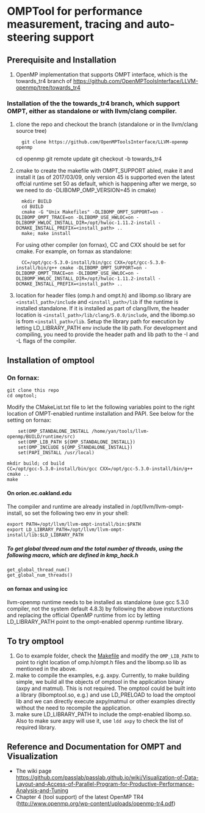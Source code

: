 
# OMPTool for performance measurement, tracing and auto-steering support

## Prerequisite and Installation
1. OpenMP implementation that supports OMPT interface, which is the towards_tr4 branch of https://github.com/OpenMPToolsInterface/LLVM-openmp/tree/towards_tr4
    
### Installation of the the towards_tr4 branch, which support OMPT, either as standalone or with llvm/clang compiler. 
  1. clone the repo and checkout the branch (standalone or in the llvm/clang source tree)
   
           git clone https://github.com/OpenMPToolsInterface/LLVM-openmp openmp
	   cd openmp
           git remote update
           git checkout -b towards_tr4
           
  1. cmake to create the makefile with OMPT_SUPPORT abled, make it and install it (as of 2017/03/09, only version 45 is supported even the latest offcial runtime set 50 as default, which is happening after we merge, so we need to do -DLIBOMP_OMP_VERSION=45 in cmake)
    
           mkdir BUILD
           cd BUILD
           cmake -G "Unix Makefiles" -DLIBOMP_OMPT_SUPPORT=on -DLIBOMP_OMPT_TRACE=on -DLIBOMP_USE_HWLOC=on -DLIBOMP_HWLOC_INSTALL_DIR=/opt/hwloc-1.11.2-install -DCMAKE_INSTALL_PREFIX=<install_path> ..
           make; make install
           
      For using other compiler (on fornax), CC and CXX should be set for cmake. For example, on fornax as standalone: 
      
           CC=/opt/gcc-5.3.0-install/bin/gcc CXX=/opt/gcc-5.3.0-install/bin/g++ cmake -DLIBOMP_OMPT_SUPPORT=on -DLIBOMP_OMPT_TRACE=on -DLIBOMP_USE_HWLOC=on -DLIBOMP_HWLOC_INSTALL_DIR=/opt/hwloc-1.11.2-install -DCMAKE_INSTALL_PREFIX=<install_path> ..
           
  1. location for header files (omp.h and ompt.h) and libomp.so library are `<install_path>/include` and `<install_path>/lib` if the runtime is installed standalone. If it is installed as part of clang/llvm, the header location is `<install_path>/lib/clang/5.0.0/include`, and the libomp.so is from `<install_path>/lib`. Setup the library path for execution by letting LD_LIBRARY_PATH env include the lib path. For development and compiling, you need to provide the header path and lib path to the -I and -L flags of the compiler.

## Installation of omptool

### On fornax:
    git clone this repo
    cd omptool; 
 Modify the CMakeList.txt file to let the following variables point to the right location of OMPT-enabled runtime installation and PAPI. See below for the setting on fornax: 
~~~~
    set(OMP_STANDALONE_INSTALL /home/yan/tools/llvm-openmp/BUILD/runtime/src)
    set(OMP_LIB_PATH ${OMP_STANDALONE_INSTALL})
    set(OMP_INCLUDE ${OMP_STANDALONE_INSTALL})
    set(PAPI_INSTALL /usr/local)
~~~~

    mkdir build; cd build
    CC=/opt/gcc-5.3.0-install/bin/gcc CXX=/opt/gcc-5.3.0-install/bin/g++ cmake ..
    make

#### On orion.ec.oakland.edu
The compiler and runtime are already installed in /opt/llvm/llvm-ompt-install, so set the following
two env in your shell:

    export PATH=/opt/llvm/llvm-ompt-install/bin:$PATH
    export LD_LIBRARY_PATH=/opt/llvm/llvm-ompt-install/lib:$LD_LIBRARY_PATH
    
##### To get global thread num and the total number of threads, using the following macro, which are defined in kmp_hack.h
	get_global_thread_num()
	get_global_num_threads()

#### on fornax and using icc
llvm-openmp runtime needs to be installed as standalone (use gcc 5.3.0 compiler, not the system default 4.8.3) by following the above insturctions and replacing the official OpenMP runtime from icc by letting LD_LIBRARY_PATH point to the ompt-enabled openmp runtime library. 

## To try omptool
1. Go to example folder, check the [Makefile](examples/Makefile) and modify the `OMP_LIB_PATH` to point to right location of omp.h/ompt.h files and the libomp.so lib as mentioned in the above. 
1. make to compile the examples, e.g. axpy. Currently, to make building simple, we build all the objects of omptool in the application binary (axpy and matmul). This is not required. The omptool could be built into a library (libomptool.so, e.g.) and use LD_PRELOAD to load the omptool lib and we can directly execute axpy/matmul or other examples directly without the need to recompile the application. 
1. make sure LD_LIBRARY_PATH to include the ompt-enabled libomp.so. Also to make sure axpy will use it, use `ldd axpy` to check the list of required library. 


## Reference and Documentation for OMPT and Visualization
 * The wiki page https://github.com/passlab/passlab.github.io/wiki/Visualization-of-Data-Layout-and-Access-of-Parallel-Program-for-Productive-Performance-Analysis-and-Tuning
 * Chapter 4 (tool support) of the latest OpenMP TR4 (http://www.openmp.org/wp-content/uploads/openmp-tr4.pdf)
